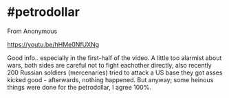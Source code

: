 # #petrodollar

From Anonymous

https://youtu.be/hHMe0NfUXNg

Good info.. especially in the first-half of the video. A little too
alarmist about wars, both sides are careful not to fight eachother
directly, also recently 200 Russian soldiers (mercenaries) tried to
attack a US base they got asses kicked good - afterwards, nothing
happened. But anyway; some heinous things were done for the
petrodollar, I agree 100%.
















